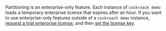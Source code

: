 Partitioning is an enterprise-only feature. Each instance of `cockroach demo` loads a temporary enterprise license that expires after an hour. If you want to use enterprise-only features outside of a `cockroach demo` instance, [request a trial enterprise license](https://www.cockroachlabs.com/get-cockroachdb/), and then [set the license key](licensing-faqs.html#set-a-license).
